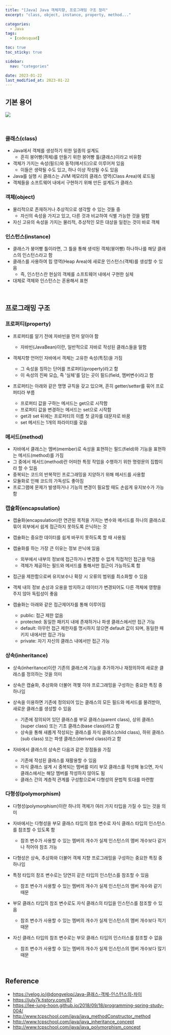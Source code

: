 ```yaml
---
title: "[Java] Java 객체지향, 프로그래밍 구조 정리"
excerpt: "class, object, instance, property, method..."

categories:
  - Java
tags:
  - [codesquad]

toc: true
toc_sticky: true

sidebar:
  nav: "categories"

date: 2023-01-22
last_modified_at: 2023-01-22
---
```


## 기본 용어

![](https://velog.velcdn.com/images/dongvelop/post/22a5ab00-c09f-4fc1-8709-89c4ff988370/image.png)

<br>

### 클래스(class)

- Java에서 객체를 생성하기 위한 일종의 설계도
  - 흔히 붕어빵(객체)를 만들기 위한 붕어빵 틀(클래스)이라고 비유함
- 객체가 가지는 속성(필드)와 동작(메서드)으로 이루어져 있음
  - 이들은 생략될 수도 있고, 하나 이상 작성될 수도 있음
- Java를 실행 시 클래스는 JVM 메모리의 클래스 영역(Class Area)에 로드됨
- 객체들을 소프트웨어 내에서 구현하기 위해 만든 설계도가 클래스

### 객체(object)

- 물리적으로 존재하거나 추상적으로 생각할 수 있는 것들 중
  - 자신의 속성을 가지고 있고, 다른 것과 비교하여 식별 가능한 것을 말함
- 자신 고유의 속성을 가지는 물리적, 추상적인 모든 대상을 일컫는 것이 바로 객체

### 인스턴스(instance)

- 클래스가 붕어빵 틀이라면, 그 틀을 통해 생석된 객체(붕어빵) 하나하나를 해당 클래스의 인스턴스라고 함
- 클래스를 사용하여 힙 영역(Heap Area)에 새로운 인스턴스(객체)를 생성할 수 있음
  - 즉, 인스턴스란 현실의 객체를 소프트웨어 내에서 구현한 실체
- 대체로 객체와 인스턴스는 혼용해서 표현

<br>

## 프로그래밍 구조

### 프로퍼티(property)

- 프로퍼티를 알기 전에 자바빈을 먼저 알아야 함
  - 자바빈(JavaBean)이란, 일반적으로 자바로 작성된 클래스들을 말함
- 객체지향 언어인 자바에서 객체는 고유한 속성(특징)을 가짐

  - 그 속성을 칭하는 단어를 프로퍼티(property)라고 함
  - 이 속성의 진짜 모습, 즉 '실체'를 담는 곳이 필드(field, 멤버변수)라고 함

- 프로퍼티는 아래와 같은 명명 규칙을 갖고 있으며, 흔히 getter/setter를 묶어 프로퍼티라 부름
  - 프로퍼티 값을 구하는 메서드는 get으로 시작함
  - 프로퍼티 값을 변경하는 메서드는 set으로 시작함
  - get과 set 뒤에는 프로퍼티의 이름 첫 글자를 대문자로 바꿈
  - set 메서드는 1개의 파라미터를 갖음

### 메서드(method)

- 자바에서 클래스는 멤버(member)로 속성을 표현하는 필드(field)와 기능을 표현하는 메서드(method)를 가짐
- 그 중에서 메서드(method)란 어떠한 특정 작업을 수행하기 위한 명령문의 집합이라 할 수 있음
- 중복되는 코드의 반복적인 프로그래밍을 지양하기 위해 메서드를 사용함
- 모듈화로 인해 코드의 가독성도 좋아짐
- 프로그램에 문제가 발생하거나 기능의 변경이 필요할 때도 손쉽게 유지보수가 가능함

### 캡슐화(encapsulation)

- 캡슐화(encapsulation)란 연관된 목적을 가지는 변수와 메서드를 하나의 클래스로 묶어 외부에서 쉽게 접근하지 못하도록 은닉하는 것
- 캡슐화는 중요한 데이터를 쉽게 바꾸지 못하도록 할 때 사용됨
- 캡슐화를 하는 가장 큰 이유는 정보 은닉에 있음
  - 외부에서 내부의 정보에 접근하거나 변경할 수 없게 직접적인 접근을 막음
  - 객체가 제공하는 필드와 메서드를 통해서만 접근이 가능하도록 함
- 접근을 제한함으로써 유지보수나 확장 시 오류의 범위를 최소화할 수 있음
- 객체 내의 정보 손상과 오용을 방지하고 데이터가 변경되어도 다른 객체에 영향을 주지 않아 독립성이 좋음

- 캡슐화는 아래와 같은 접근제어자를 통해 이루어짐
  - public: 접근 제한 없음
  - protected: 동일한 패키지 내에 존재하거나 파생 클래스에서만 접근 가능
  - default: 아무런 접근 제한자를 명시하지 않으면 default 값이 되며, 동일한 패키지 내에서만 접근 가능
  - private: 자기 자신의 클래스 내에서만 접근 가능

### 상속(inheritance)

- 상속(inheritance)이란 기존의 클래스에 기능을 추가하거나 재정의하여 새로운 클래스를 정의하는 것을 의미
- 상속은 캡슐화, 추상화와 더불어 객쳊 히야 프로그래밍을 구성하는 중요한 특징 중 하나임
- 상속을 이용하면 기존에 정의되어 있는 클래스의 모든 필드와 메서드를 물려받아, 새로운 클래스를 생성할 수 있음

  - 기존에 정의되어 있던 클래스를 부모 클래스(parent class), 상위 클래스(super class) 또는 기초 클래스(base class)라고 함
  - 상속을 통해 새롭게 작성되는 클래스를 자식 클래스(child class), 하위 클래스(sub class) 또는 파생 클래스(derived class)라고 함

- 자바에서 클래스의 상속은 다음과 같은 장점들을 가짐
  - 기존에 작성된 클래스를 재활용할 수 있음
  - 자식 클래스 설계 시 중복되는 멤버를 미리 부모 클래스를 작성해 놓으면, 자식 클래스에서는 해당 멤버를 작성하지 않아도 됨
  - 클래스 간의 계층적 관계를 구성함으로써 다형성의 문법적 토대를 마련함

### 다형성(polymorphism)

- 다형성(polymorphism)이란 하나의 객체가 여러 가지 타입을 가질 수 있는 것을 의미

- 자바에서는 다형성을 부모 클래스 타입의 참조 변수로 자식 클래스 타입의 인스턴스를 참조할 수 있도록 함

  - 참조 변수가 사용할 수 있는 멤버의 개수가 실제 인스턴스의 멤버 개수보다 같거나 적어야 참조 가능

- 다형성은 상속, 추상화와 더불어 객체 지향 프로그래밍을 구성하는 중요한 특징 중 하나임

- 특정 타입의 참조 변수로는 당연히 같은 타입의 인스턴스를 참조할 수 있음

  - 참조 변수가 사용할 수 있는 멤버의 개수가 실제 인스턴스의 멤버 개수와 같기 때문

- 부모 클래스 타입의 참조 변수로도 자식 클래스의 타입을 인스턴스를 참조할 수 있음

  - 참조 변수가 사용할 수 있는 멤버의 개수가 실제 인스턴스의 멤버 개수보다 적기 때문

- 자신 클래스 타입의 참조 변수로는 부모 클래스 타입의 인스터스를 참조할 수 없음
  - 참조 변수가 사용할 수 있는 멤버의 개수가 실제 인스턴스의 멤버 개수보다 많기 때문

<br>

## Reference

- <https://velog.io/@dongvelop/Java-클래스-객체-인스턴스의-차이>
- <https://july7k.tistory.com/87>
- <https://lee-jung-hoon.github.io/2018/09/18/programming-spring-study-004/>
- <http://www.tcpschool.com/java/java_methodConstructor_method>
- <http://www.tcpschool.com/java/java_inheritance_concept>
- <http://www.tcpschool.com/java/java_polymorphism_concept>
